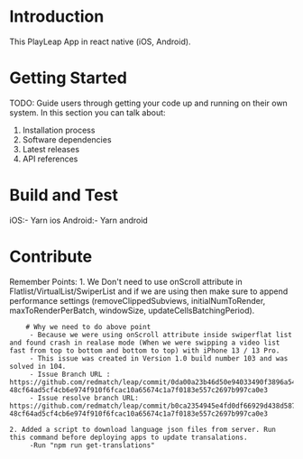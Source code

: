 # Introduction
This PlayLeap App in react native (iOS, Android).

# Getting Started
TODO: Guide users through getting your code up and running on their own system. In this section you can talk about:
1.	Installation process
2.	Software dependencies
3.	Latest releases
4.	API references

# Build and Test
 iOS:- Yarn ios
 Android:- Yarn android

# Contribute
Remember Points:
    1. We Don't need to use onScroll attribute in Flatlist/VirtualList/SwiperList and if we are using then make sure to append performance settings (removeClippedSubviews, initialNumToRender, maxToRenderPerBatch, windowSize, updateCellsBatchingPeriod).

        # Why we need to do above point
         - Because we were using onScroll attribute inside swiperflat list and found crash in realase mode (When we were swipping a video list fast from top to bottom and bottom to top) with iPhone 13 / 13 Pro.
         - This issue was created in Version 1.0 build number 103 and was solved in 104.
         - Issue Branch URL : https://github.com/redmatch/leap/commit/0da00a23b46d50e94033490f3896a54531325462#diff-48cf64ad5cf4cb6e974f910f6fcac10a65674c1a7f0183e557c2697b997ca0e3
         - Issue resolve branch URL: https://github.com/redmatch/leap/commit/b0ca2354945e4fd0df66929d438d587bc9c8eb7e#diff-48cf64ad5cf4cb6e974f910f6fcac10a65674c1a7f0183e557c2697b997ca0e3

    2. Added a script to download language json files from server. Run this command before deploying apps to update transalations.
         -Run "npm run get-translations" 